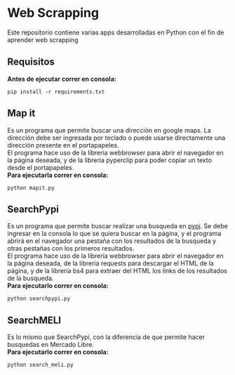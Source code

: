 # Web Scrapping
Este repositorio contiene varias apps desarrolladas en Python con el fin de aprender web scrapping

## Requisitos
__Antes de ejecutar correr en consola:__<br>
```
pip install -r requirements.txt
```

## Map it
Es un programa que permite buscar una dirección en google maps. La dirección debe ser ingresada por teclado o puede usarse directamente una dirección presente en el portapapeles.<br>
El programa hace uso de la libreria webbrowser para abrir el navegador en la página deseada, y de la libreria pyperclip para poder copiar un texto desde el portapapeles.<br>
__Para ejecutarla correr en consola:__<br>
```
python mapit.py
```

## SearchPypi
Es un programa que permite buscar realizar una busqueda en [pypi](https://pypi.org/). Se debe ingresar en la consola lo que se quiera buscar en la página, y el programa abrirá
en el navegador una pestaña con los resultados de la busqueda y otras pestañas con los primeros resultados.<br>
El programa hace uso de la libreria webbrowser para abrir el navegador en la página deseada, de la libreria requests para descargar el HTML de la página, y de la librería
bs4 para extraer del HTML los links de los resultados de la busqueda.<br>
__Para ejecutarlo correr en consola:__<br>
```
python searchpypi.py
```

## SearchMELI
Es lo mismo que SearchPypi, con la diferencia de que permite hacer busquedas en Mercado Libre.<br>
__Para ejecutarlo correr en consola:__<br>
```
python search_meli.py
```
